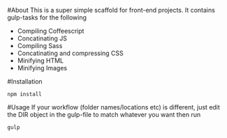 #About
This is a super simple scaffold for front-end projects. It contains gulp-tasks for the following

* Compiling Coffeescript
* Concatinating JS
* Compiling Sass
* Concatinating and compressing CSS
* Minifying HTML
* Minifying Images

#Installation
```
npm install
```

#Usage
If your workflow (folder names/locations etc) is different, just edit the DIR object in the gulp-file to match whatever you want then run

```
gulp
```